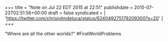 +++
title = "Note on Jul 22 EDT 2015 at 22:51"
publishdate = 2015-07-23T02:51:56+00:00
draft = false
syndicated = [ 'https://twitter.com/chrisjohndeluca/status/624049275178209300?s=20' ]
+++

"Where are all the other worlds?" #FirstWorldProblems
